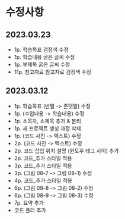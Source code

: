# 수정사항

## 2023.03.23

- 1p. 학습목표 검정색 수정
- 1p. 학습내용 굵은 글씨 수정
- 1p. 부제목 굵은 글씨 수정
- 11p. 참고자료 참고자료 검정색 수정

## 2023.03.12

- 1p. 학습목표 (반말 -> 존댓말) 수정
- 1p. (수업내용 -> 학습내용) 수정
- 1p. 소목차, 소제목 추가 & 분리
- 1p. 새 프로젝트 생성 과정 삭제
- 1p. (코드 사진 -> 텍스트) 수정
- 2p. (코드 사진 -> 텍스트) 수정
- 2p. 코드 삽입 위치 설명 (윈도우 태그 사이) 추가
- 2p. 코드_추가 스타일 적용
- 3p. 코드_추가 스타일 적용
- 3p. (그림 08-7 -> 그림 08-1) 수정
- 4p. 코드_추가 스타일 적용
- 6p. (그림 08-8 -> 그림 08-2) 수정
- 6p. (그림 08-9 -> 그림 08-3) 수정
- 7p. 요약 추가
- 코드 폴더 추가
